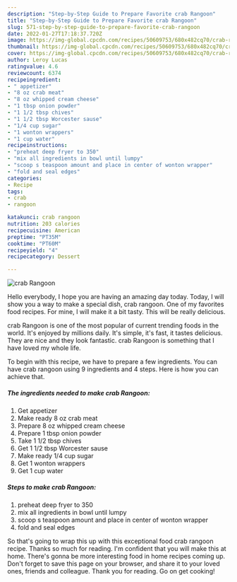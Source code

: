 ```yaml
---
description: "Step-by-Step Guide to Prepare Favorite crab Rangoon"
title: "Step-by-Step Guide to Prepare Favorite crab Rangoon"
slug: 571-step-by-step-guide-to-prepare-favorite-crab-rangoon
date: 2022-01-27T17:18:37.720Z
image: https://img-global.cpcdn.com/recipes/50609753/680x482cq70/crab-rangoon-recipe-main-photo.jpg
thumbnail: https://img-global.cpcdn.com/recipes/50609753/680x482cq70/crab-rangoon-recipe-main-photo.jpg
cover: https://img-global.cpcdn.com/recipes/50609753/680x482cq70/crab-rangoon-recipe-main-photo.jpg
author: Leroy Lucas
ratingvalue: 4.6
reviewcount: 6374
recipeingredient:
- " appetizer"
- "8 oz crab meat"
- "8 oz whipped cream cheese"
- "1 tbsp onion powder"
- "1 1/2 tbsp chives"
- "1 1/2 tbsp Worcester sause"
- "1/4 cup sugar"
- "1 wonton wrappers"
- "1 cup water"
recipeinstructions:
- "preheat deep fryer to 350"
- "mix all ingredients in bowl until lumpy"
- "scoop s teaspoon amount and place in center of wonton wrapper"
- "fold and seal edges"
categories:
- Recipe
tags:
- crab
- rangoon

katakunci: crab rangoon 
nutrition: 203 calories
recipecuisine: American
preptime: "PT35M"
cooktime: "PT60M"
recipeyield: "4"
recipecategory: Dessert

---
```



![crab Rangoon](https://img-global.cpcdn.com/recipes/50609753/680x482cq70/crab-rangoon-recipe-main-photo.jpg)

Hello everybody, I hope you are having an amazing day today. Today, I will show you a way to make a special dish, crab rangoon. One of my favorites food recipes. For mine, I will make it a bit tasty. This will be really delicious.

crab Rangoon is one of the most popular of current trending foods in the world. It's enjoyed by millions daily. It's simple, it's fast, it tastes delicious. They are nice and they look fantastic. crab Rangoon is something that I have loved my whole life.




To begin with this recipe, we have to prepare a few ingredients. You can have crab rangoon using 9 ingredients and 4 steps. Here is how you can achieve that.

<!--inarticleads1-->

##### The ingredients needed to make crab Rangoon:

1. Get  appetizer
1. Make ready 8 oz crab meat
1. Prepare 8 oz whipped cream cheese
1. Prepare 1 tbsp onion powder
1. Take 1 1/2 tbsp chives
1. Get 1 1/2 tbsp Worcester sause
1. Make ready 1/4 cup sugar
1. Get 1 wonton wrappers
1. Get 1 cup water




<!--inarticleads2-->

##### Steps to make crab Rangoon:

1. preheat deep fryer to 350
1. mix all ingredients in bowl until lumpy
1. scoop s teaspoon amount and place in center of wonton wrapper
1. fold and seal edges




So that's going to wrap this up with this exceptional food crab rangoon recipe. Thanks so much for reading. I'm confident that you will make this at home. There's gonna be more interesting food in home recipes coming up. Don't forget to save this page on your browser, and share it to your loved ones, friends and colleague. Thank you for reading. Go on get cooking!
